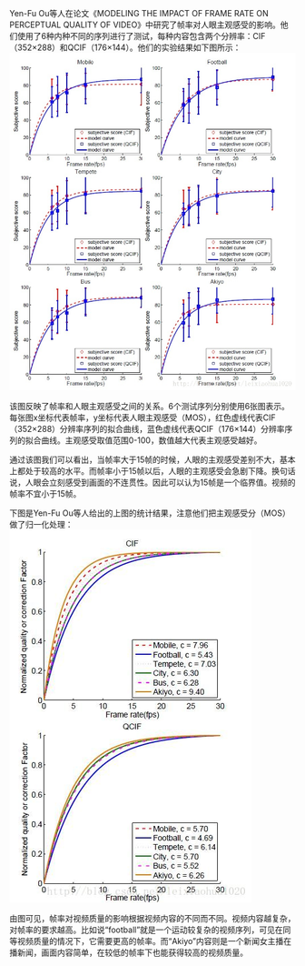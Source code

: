 Yen-Fu Ou等人在论文《MODELING THE IMPACT OF FRAME RATE ON PERCEPTUAL QUALITY OF VIDEO》中研究了帧率对人眼主观感受的影响。他们使用了6种内种不同的序列进行了测试，每种内容包含两个分辨率：CIF（352×288）和QCIF（176×144）。他们的实验结果如下图所示：  
![](_v_images/20191029180209532_13828.png)  

该图反映了帧率和人眼主观感受之间的关系。6个测试序列分别使用6张图表示。每张图x坐标代表帧率，y坐标代表人眼主观感受（MOS），红色虚线代表CIF（352×288）分辨率序列的拟合曲线，蓝色虚线代表QCIF（176×144）分辨率序列的拟合曲线。主观感受取值范围0-100，数值越大代表主观感受越好。  

通过该图我们可以看出，当帧率大于15帧的时候，人眼的主观感受差别不大，基本上都处于较高的水平。而帧率小于15帧以后，人眼的主观感受会急剧下降。换句话说，人眼会立刻感受到画面的不连贯性。因此可以认为15帧是一个临界值。视频的帧率不宜小于15帧。  

下图是Yen-Fu Ou等人给出的上图的统计结果，注意他们把主观感受分（MOS）做了归一化处理：  
![](_v_images/20191029180238485_10207.png)  

由图可见，帧率对视频质量的影响根据视频内容的不同而不同。视频内容越复杂，对帧率的要求越高。比如说“football”就是一个运动较复杂的视频序列，可见在同等视频质量的情况下，它需要更高的帧率。而“Akiyo”内容则是一个新闻女主播在播新闻，画面内容简单，在较低的帧率下也能获得较高的视频质量。  

